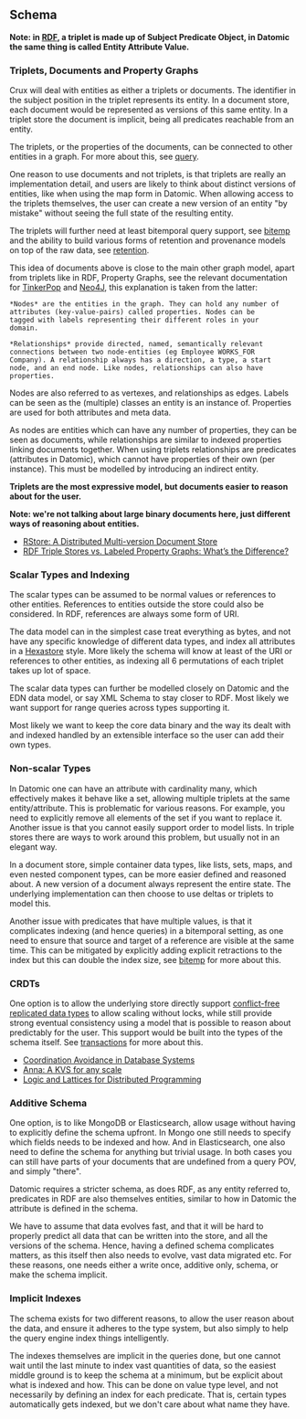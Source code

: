 ## Schema

**Note: in
[RDF](https://en.wikipedia.org/wiki/Resource_Description_Framework), a
triplet is made up of Subject Predicate Object, in Datomic the same
thing is called Entity Attribute Value.**

### Triplets, Documents and Property Graphs

Crux will deal with entities as either a triplets or documents. The
identifier in the subject position in the triplet represents its
entity. In a document store, each document would be represented as
versions of this same entity. In a triplet store the document is
implicit, being all predicates reachable from an entity.

The triplets, or the properties of the documents, can be connected to
other entities in a graph. For more about this, see
[query](query.md).

One reason to use documents and not triplets, is that triplets are
really an implementation detail, and users are likely to think about
distinct versions of entities, like when using the map form in
Datomic. When allowing access to the triplets themselves, the user can
create a new version of an entity "by mistake" without seeing the full
state of the resulting entity.

The triplets will further need at least bitemporal query support, see
[bitemp](bitemp.md) and the ability to build various forms of
retention and provenance models on top of the raw data, see
[retention](retention.md).

This idea of documents above is close to the main other graph model,
apart from triplets like in RDF, Property Graphs, see the relevant
documentation for
[TinkerPop](http://tinkerpop.apache.org/docs/current/reference/#intro)
and
[Neo4J](https://neo4j.com/developer/graph-database/#property-graph),
this explanation is taken from the latter:

    *Nodes* are the entities in the graph. They can hold any number of
    attributes (key-value-pairs) called properties. Nodes can be
    tagged with labels representing their different roles in your
    domain.

    *Relationships* provide directed, named, semantically relevant
    connections between two node-entities (eg Employee WORKS_FOR
    Company). A relationship always has a direction, a type, a start
    node, and an end node. Like nodes, relationships can also have
    properties.

Nodes are also referred to as vertexes, and relationships as
edges. Labels can be seen as the (multiple) classes an entity is an
instance of. Properties are used for both attributes and meta data.

As nodes are entities which can have any number of properties, they
can be seen as documents, while relationships are similar to indexed
properties linking documents together. When using triplets
relationships are predicates (attributes in Datomic), which cannot
have properties of their own (per instance). This must be modelled by
introducing an indirect entity.

**Triplets are the most expressive model, but documents easier to
reason about for the user.**

**Note: we're not talking about large binary documents here, just
different ways of reasoning about entities.**

+ [RStore: A Distributed Multi-version Document
  Store](https://arxiv.org/abs/1802.07693)
+ [RDF Triple Stores vs. Labeled Property Graphs: What’s the
  Difference?](https://neo4j.com/blog/rdf-triple-store-vs-labeled-property-graph-difference/)

### Scalar Types and Indexing

The scalar types can be assumed to be normal values or references to
other entities. References to entities outside the store could also be
considered. In RDF, references are always some form of URI.

The data model can in the simplest case treat everything as bytes, and
not have any specific knowledge of different data types, and index all
attributes in a
[Hexastore](https://redis.io/topics/indexes#representing-and-querying-graphs-using-an-hexastore)
style. More likely the schema will know at least of the URI or
references to other entities, as indexing all 6 permutations of each
triplet takes up lot of space.

The scalar data types can further be modelled closely on Datomic and
the EDN data model, or say XML Schema to stay closer to RDF. Most
likely we want support for range queries across types supporting it.

Most likely we want to keep the core data binary and the way its dealt
with and indexed handled by an extensible interface so the user can
add their own types.

### Non-scalar Types

In Datomic one can have an attribute with cardinality many, which
effectively makes it behave like a set, allowing multiple triplets at
the same entity/attribute. This is problematic for various
reasons. For example, you need to explicitly remove all elements of
the set if you want to replace it. Another issue is that you cannot
easily support order to model lists. In triple stores there are ways
to work around this problem, but usually not in an elegant way.

In a document store, simple container data types, like lists, sets,
maps, and even nested component types, can be more easier defined and
reasoned about. A new version of a document always represent the
entire state. The underlying implementation can then choose to use
deltas or triplets to model this.

Another issue with predicates that have multiple values, is that it
complicates indexing (and hence queries) in a bitemporal setting, as
one need to ensure that source and target of a reference are visible
at the same time. This can be mitigated by explicitly adding explicit
retractions to the index but this can double the index size, see
[bitemp](bitemp.md) for more about this.

### CRDTs

One option is to allow the underlying store directly support
[conflict-free replicated data
types](https://en.wikipedia.org/wiki/Conflict-free_replicated_data_type)
to allow scaling without locks, while still provide strong eventual
consistency using a model that is possible to reason about predictably
for the user. This support would be built into the types of the schema
itself. See [transactions](transactions.md) for more about this.

+ [Coordination Avoidance in Database
  Systems](https://arxiv.org/abs/1402.2237)
+ [Anna: A KVS for any
  scale](https://blog.acolyer.org/2018/03/27/anna-a-kvs-for-any-scale/)
+ [Logic and Lattices for Distributed
  Programming](http://db.cs.berkeley.edu/papers/socc12-blooml.pdf)

### Additive Schema

One option, is to like MongoDB or Elasticsearch, allow usage without
having to explicitly define the schema upfront. In Mongo one still
needs to specify which fields needs to be indexed and how. And in
Elasticsearch, one also need to define the schema for anything but
trivial usage. In both cases you can still have parts of your
documents that are undefined from a query POV, and simply "there".

Datomic requires a stricter schema, as does RDF, as any entity
referred to, predicates in RDF are also themselves entities, similar
to how in Datomic the attribute is defined in the schema.

We have to assume that data evolves fast, and that it will be hard to
properly predict all data that can be written into the store, and all
the versions of the schema. Hence, having a defined schema complicates
matters, as this itself then also needs to evolve, vast data migrated
etc. For these reasons, one needs either a write once, additive only,
schema, or make the schema implicit.

### Implicit Indexes

The schema exists for two different reasons, to allow the user reason
about the data, and ensure it adheres to the type system, but also
simply to help the query engine index things intelligently.

The indexes themselves are implicit in the queries done, but one
cannot wait until the last minute to index vast quantities of data, so
the easiest middle ground is to keep the schema at a minimum, but be
explicit about what is indexed and how. This can be done on value type
level, and not necessarily by defining an index for each
predicate. That is, certain types automatically gets indexed, but we
don't care about what name they have.
